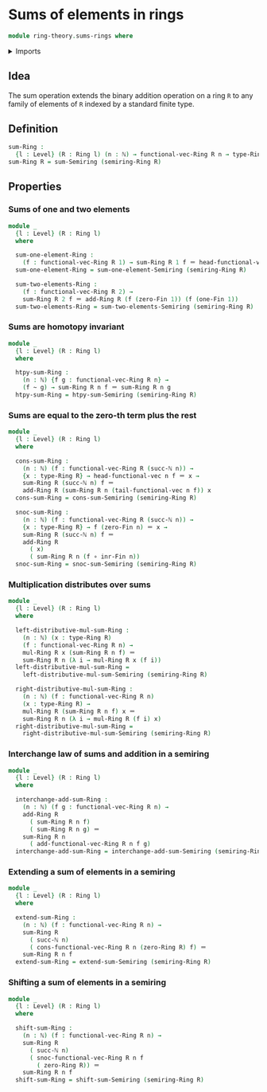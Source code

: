 # Sums of elements in rings

```agda
module ring-theory.sums-rings where
```

<details><summary>Imports</summary>

```agda
open import elementary-number-theory.natural-numbers

open import foundation.coproduct-types
open import foundation.functions
open import foundation.homotopies
open import foundation.identity-types
open import foundation.unit-type
open import foundation.universe-levels

open import linear-algebra.vectors
open import linear-algebra.vectors-on-rings

open import ring-theory.rings
open import ring-theory.semirings
open import ring-theory.sums-semirings

open import univalent-combinatorics.standard-finite-types
```

</details>

## Idea

The sum operation extends the binary addition operation on a ring `R` to any
family of elements of `R` indexed by a standard finite type.

## Definition

```agda
sum-Ring :
  {l : Level} (R : Ring l) (n : ℕ) → functional-vec-Ring R n → type-Ring R
sum-Ring R = sum-Semiring (semiring-Ring R)
```

## Properties

### Sums of one and two elements

```agda
module _
  {l : Level} (R : Ring l)
  where

  sum-one-element-Ring :
    (f : functional-vec-Ring R 1) → sum-Ring R 1 f ＝ head-functional-vec 0 f
  sum-one-element-Ring = sum-one-element-Semiring (semiring-Ring R)

  sum-two-elements-Ring :
    (f : functional-vec-Ring R 2) →
    sum-Ring R 2 f ＝ add-Ring R (f (zero-Fin 1)) (f (one-Fin 1))
  sum-two-elements-Ring = sum-two-elements-Semiring (semiring-Ring R)
```

### Sums are homotopy invariant

```agda
module _
  {l : Level} (R : Ring l)
  where

  htpy-sum-Ring :
    (n : ℕ) {f g : functional-vec-Ring R n} →
    (f ~ g) → sum-Ring R n f ＝ sum-Ring R n g
  htpy-sum-Ring = htpy-sum-Semiring (semiring-Ring R)
```

### Sums are equal to the zero-th term plus the rest

```agda
module _
  {l : Level} (R : Ring l)
  where

  cons-sum-Ring :
    (n : ℕ) (f : functional-vec-Ring R (succ-ℕ n)) →
    {x : type-Ring R} → head-functional-vec n f ＝ x →
    sum-Ring R (succ-ℕ n) f ＝
    add-Ring R (sum-Ring R n (tail-functional-vec n f)) x
  cons-sum-Ring = cons-sum-Semiring (semiring-Ring R)

  snoc-sum-Ring :
    (n : ℕ) (f : functional-vec-Ring R (succ-ℕ n)) →
    {x : type-Ring R} → f (zero-Fin n) ＝ x →
    sum-Ring R (succ-ℕ n) f ＝
    add-Ring R
      ( x)
      ( sum-Ring R n (f ∘ inr-Fin n))
  snoc-sum-Ring = snoc-sum-Semiring (semiring-Ring R)
```

### Multiplication distributes over sums

```agda
module _
  {l : Level} (R : Ring l)
  where

  left-distributive-mul-sum-Ring :
    (n : ℕ) (x : type-Ring R)
    (f : functional-vec-Ring R n) →
    mul-Ring R x (sum-Ring R n f) ＝
    sum-Ring R n (λ i → mul-Ring R x (f i))
  left-distributive-mul-sum-Ring =
    left-distributive-mul-sum-Semiring (semiring-Ring R)

  right-distributive-mul-sum-Ring :
    (n : ℕ) (f : functional-vec-Ring R n)
    (x : type-Ring R) →
    mul-Ring R (sum-Ring R n f) x ＝
    sum-Ring R n (λ i → mul-Ring R (f i) x)
  right-distributive-mul-sum-Ring =
    right-distributive-mul-sum-Semiring (semiring-Ring R)
```

### Interchange law of sums and addition in a semiring

```agda
module _
  {l : Level} (R : Ring l)
  where

  interchange-add-sum-Ring :
    (n : ℕ) (f g : functional-vec-Ring R n) →
    add-Ring R
      ( sum-Ring R n f)
      ( sum-Ring R n g) ＝
    sum-Ring R n
      ( add-functional-vec-Ring R n f g)
  interchange-add-sum-Ring = interchange-add-sum-Semiring (semiring-Ring R)
```

### Extending a sum of elements in a semiring

```agda
module _
  {l : Level} (R : Ring l)
  where

  extend-sum-Ring :
    (n : ℕ) (f : functional-vec-Ring R n) →
    sum-Ring R
      ( succ-ℕ n)
      ( cons-functional-vec-Ring R n (zero-Ring R) f) ＝
    sum-Ring R n f
  extend-sum-Ring = extend-sum-Semiring (semiring-Ring R)
```

### Shifting a sum of elements in a semiring

```agda
module _
  {l : Level} (R : Ring l)
  where

  shift-sum-Ring :
    (n : ℕ) (f : functional-vec-Ring R n) →
    sum-Ring R
      ( succ-ℕ n)
      ( snoc-functional-vec-Ring R n f
        ( zero-Ring R)) ＝
    sum-Ring R n f
  shift-sum-Ring = shift-sum-Semiring (semiring-Ring R)
```
